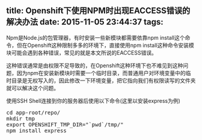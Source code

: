 title: Openshift下使用NPM时出现EACCESS错误的解决办法
date: 2015-11-05 23:44:37
tags:
---
<p>Npm是Node.js的包管理器，有时安装一些新模块都需要依靠npm install这个命令，但在Openshift这种限制多多的环境下，直接使用npm install这种命令安装模块可能会遇到各种错误，常见的就是本文所说的EACCESS错误。</p>

<p>这种错误通常是由权限不足导致的，在Openshift这种环境下也不难见到这种问题，因为npm在安装新模块时需要一个临时目录，而普通用户对环境变量中的临时目录是无权写入的，因此修改一下环境变量，把它指向我们有权限读写的文件夹就可以解决这个问题。</p>

<p>使用SSH Shell连接到你的服务器后使用以下命令(这里以安装express为例)</p>

<pre>cd app-root/repo/  
mkdir tmp  
export OPENSHIFT_TMP_DIR="`pwd`/tmp/"  
npm install express
</pre>